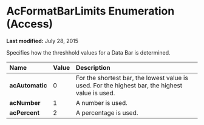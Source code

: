 
# AcFormatBarLimits Enumeration (Access)

 **Last modified:** July 28, 2015

Specifies how the threshhold values for a Data Bar is determined.


|**Name**|**Value**|**Description**|
|:-----|:-----|:-----|
| **acAutomatic**|0|For the shortest bar, the lowest value is used. For the highest bar, the highest value is used.|
| **acNumber**|1|A number is used.|
| **acPercent**|2|A percentage is used.|
